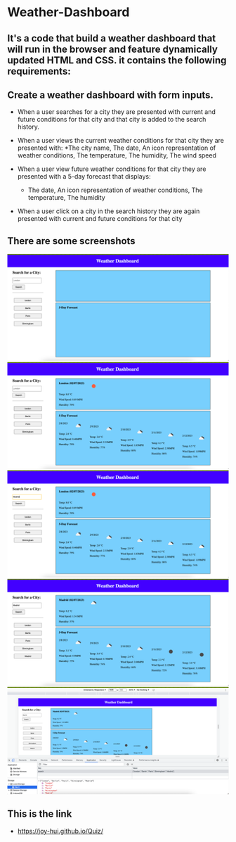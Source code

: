 # Weather-Dashboard
## It's a code that build a weather dashboard that will run in the browser and feature dynamically updated HTML and CSS. it contains the following requirements:

## Create a weather dashboard with form inputs.

* When a user searches for a city they are presented with current and future conditions for that city and that city is added to the search history.
* When a user views the current weather conditions for that city they are presented with:
    *The city name, The date, An icon representation of weather conditions, The temperature, The humidity, The wind speed
  
* When a user view future weather conditions for that city they are presented with a 5-day forecast that displays:
    * The date, An icon representation of weather conditions, The temperature, The humidity
* When a user click on a city in the search history they are again presented with current and future conditions for that city
 
## There are some screenshots
![image of screenshot2](1.png)
![image of screenshot1](2.png)
![image of screenshot3](3.png)
![image of screenshot4](4.png)
![image of screenshot5](5.png)


## This is the link
*  https://joy-hui.github.io/Quiz/



